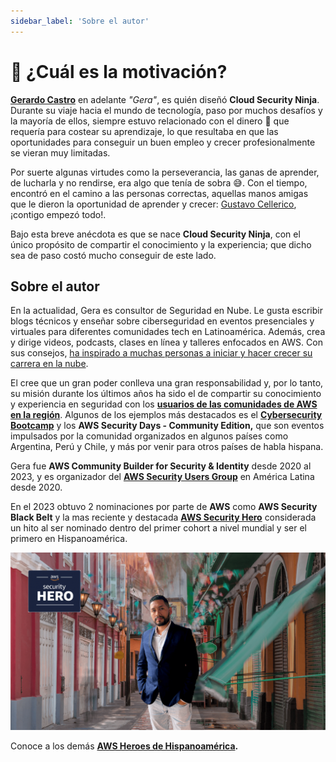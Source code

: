 ```yaml
---
sidebar_label: 'Sobre el autor'
---
```


# 💪 ¿Cuál es la motivación?
**[Gerardo Castro](https://www.linkedin.com/in/gerardokaztro/)** en adelante *"Gera"*, es quién diseñó **Cloud Security Ninja**. Durante su viaje hacia el mundo de tecnología, paso por muchos desafíos y la mayoría de ellos, siempre estuvo relacionado con el dinero 💸 que requería para costear su aprendizaje, lo que resultaba en que las oportunidades para conseguir un buen empleo y crecer profesionalmente se vieran muy limitadas.

Por suerte algunas virtudes como la perseverancia, las ganas de aprender, de lucharla y no rendirse, era algo que tenía de sobra 😅. Con el tiempo, encontró en el camino a las personas correctas, aquellas manos amigas que le dieron la oportunidad de aprender y crecer: [Gustavo Cellerico](https://www.linkedin.com/in/adolfo-cellerico/), ¡contigo empezó todo!.

Bajo esta breve anécdota es que se nace **Cloud Security Ninja**, con el único propósito de compartir el conocimiento y la experiencia; que dicho sea de paso costó mucho conseguir de este lado.

## Sobre el autor
En la actualidad, Gera es consultor de Seguridad en Nube. Le gusta escribir blogs técnicos y enseñar sobre ciberseguridad en eventos presenciales y virtuales para diferentes comunidades tech en Latinoamérica. Además, crea y dirige videos, podcasts, clases en línea y talleres enfocados en AWS. Con sus consejos, [ha inspirado a muchas personas a iniciar y hacer crecer su carrera en la nube](https://www.youtube.com/watch?v=woLZeatJGHg).

El cree que un gran poder conlleva una gran responsabilidad y, por lo tanto, su misión durante los últimos años ha sido el de compartir su conocimiento y experiencia en seguridad con los **[usuarios de las comunidades de AWS en la región](https://aws.amazon.com/es/developer/community/usergroups/?nc1=h_ls&community-user-groups-cards.sort-by=item.additionalFields.ugName&community-user-groups-cards.sort-order=asc&awsf.location=location%23latam&awsf.category=*all)**. Algunos de los ejemplos más destacados es el **[Cybersecurity Bootcamp](https://github.com/gerardokaztro/cybersecurity-entry-level)** y los **AWS Security Days - Community Edition,** que son eventos impulsados por la comunidad organizados en algunos países como Argentina, Perú y Chile, y más por venir para otros países de habla hispana.

Gera fue **AWS Community Builder for Security & Identity** desde 2020 al 2023, y es organizador del **[AWS Security Users Group](https://www.meetup.com/es/awssecuritylatam/)** en América Latina desde 2020.

En el 2023 obtuvo 2 nominaciones por parte de **AWS** como **AWS Security Black Belt** y la mas reciente y destacada **[AWS Security Hero](https://aws.amazon.com/es/developer/community/heroes/gerardo-castro/)** considerada un hito al ser nominado dentro del primer cohort a nivel mundial y ser el primero en Hispanoamérica.

![Cloud Security Ninja Banner](./img/foto_autor.png)

Conoce a los demás **[AWS Heroes de Hispanoamérica](https://aws.amazon.com/developer/community/heroes/?nc1=h_ls&community-heroes-all.sort-by=item.additionalFields.sortPosition&community-heroes-all.sort-order=asc&awsf.filter-hero-category=*all&awsf.filter-location=location%23latam&awsf.filter-year=*all&awsf.filter-activity=*all).**
